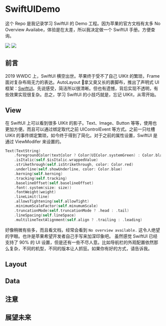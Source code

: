 # SwiftUIDemo

这个 Repo 是我记录学习 SwiftUI 的 Demo 工程。因为苹果的官方文档有太多 No Overview Availabe，体验是在太差，所以我决定做一个 SwiftUI 手册。方便查询。

![](https://tva1.sinaimg.cn/large/007S8ZIlgy1ge9kxrtsysj30dd0lz41m.jpg)
![](https://tva1.sinaimg.cn/large/007S8ZIlgy1ge9kzq1827j30dd0lz0wt.jpg)

## 前言

2019 WWDC 上，SwiftUI 横空出世。苹果终于受不了自己 UIKit 的繁琐，Frame 面对复杂布局无力的表达。AutoLayout 拿又臭又长的裹脚布，推出了声明式 UI 框架：[SwiftUI](https://developer.apple.com/documentation/swiftui)。先说感受，简洁所以很清晰。但也有遗憾，背后实现不透明，有些效果实现很复杂。总之，学习 SwiftUI 的小技巧就是，忘记 UIKit，从零开始。

## View

在 SwiftUI 上可以看到很多 UIKit 的影子。Text、Image、Button 等等，使用也更加方便。而且可以通过绑定取代之前 UIControlEvent 等方式。之前一只吐槽 UIKit 的事件绑定繁琐，如今终于得到了简化。对于之前的属性设置，SwiftUI 是通过 ViewModifer 来设置的。
```Swift
Text(TextString)
    .foregroundColor(textColor ? Color(UIColor.systemGreen) : Color.black)
    .isItalic(self.$isItalic.wrappedValue)
    .strikethrough(self.isStrikethrough, color: Color.red)
    .underline(self.showUnderline, color: Color.blue)
    .kerning(self.kerning)
    .tracking(self.tracking)
    .baselineOffset(self.baselineOffset)
    .font(.system(size: size))
    .fontWeight(weight)
    .lineLimit(line)
    .allowsTightening(self.allowTight)
    .minimumScaleFactor(self.minumumScale)
    .truncationMode(self.truncationMode ? .head : .tail)
    .lineSpacing(self.lineSpace)
    .multilineTextAlignment(self.align ? .trailing : .leading)
```
好像稍微有些多，而且看文档，经常会看到 `No overview available.` 这令人绝望的字眼。也许是苹果希望开发者自己手写来加深印象吧。
虽然感觉 SwiftUI 已经支持了 90% 的 UI 设置，但是还有一些不尽人意。比如导航栏的外观配置依然那么复杂，不同的机型，不同的版本让人抓狂。如果你有好的方式，请告诉我。


## Layout

## Data

## 注意

## 展望未来
